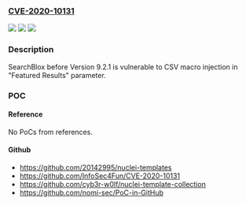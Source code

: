 ### [CVE-2020-10131](https://cve.mitre.org/cgi-bin/cvename.cgi?name=CVE-2020-10131)
![](https://img.shields.io/static/v1?label=Product&message=SearchBlox&color=blue)
![](https://img.shields.io/static/v1?label=Version&message=%3D%209.2.1%20&color=brighgreen)
![](https://img.shields.io/static/v1?label=Vulnerability&message=CWE-1236%20Improper%20Neutralization%20of%20Formula%20Elements%20in%20a%20CSV%20File&color=brighgreen)

### Description

SearchBlox before Version 9.2.1 is vulnerable to CSV macro injection in "Featured Results" parameter.

### POC

#### Reference
No PoCs from references.

#### Github
- https://github.com/20142995/nuclei-templates
- https://github.com/InfoSec4Fun/CVE-2020-10131
- https://github.com/cyb3r-w0lf/nuclei-template-collection
- https://github.com/nomi-sec/PoC-in-GitHub

